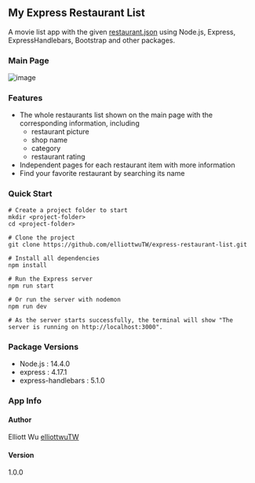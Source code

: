 ## My Express Restaurant List
A movie list app with the given [restaurant.json](https://drive.google.com/open?id=1W-BD9-c8zJRYCwAD8yhqQdLwcUdN8GZi) using Node.js, Express, ExpressHandlebars, Bootstrap and other packages.

### Main Page
![image](https://github.com/elliottwuTW/express-restaurant-list/tree/master/public/project-picture.png)

### Features
- The whole restaurants list shown on the main page with the corresponding information, including
  - restaurant picture
  - shop name
  - category
  - restaurant rating
- Independent pages for each restaurant item with more information
- Find your favorite restaurant by searching its name


### Quick Start
```
# Create a project folder to start
mkdir <project-folder>
cd <project-folder>

# Clone the project
git clone https://github.com/elliottwuTW/express-restaurant-list.git

# Install all dependencies
npm install

# Run the Express server
npm run start

# Or run the server with nodemon
npm run dev

# As the server starts successfully, the terminal will show "The server is running on http://localhost:3000".
```

### Package Versions
- Node.js : 14.4.0
- express : 4.17.1
- express-handlebars : 5.1.0


### App Info
#### Author
Elliott Wu [elliottwuTW](https://github.com/elliottwuTW)

#### Version
1.0.0
